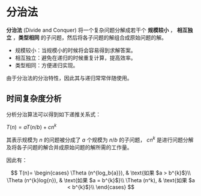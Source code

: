 # 分治法

**分治法** (Divide and Conquer) 将一个复杂问题分解成若干个 **规模较小** ， **相互独立** ，**类型相同** 的子问题，然后将各子问题的解组合成原始问题的解。  

* 规模较小：当规模小的时候将会容易得到求解答案。
* 相互独立：避免在递归的时候重复计算，提高效率。
* 类型相同：方便递归实现。

由于分治法的分治特性，因此其与递归常常伴随使用。  

## 时间复杂度分析

分析分治算法可以得到如下递推关系式：  

$T(n)=aT(n/b)+cn^{k}$

其表示规模为 $n$ 的问题被分成了 $a$ 个规模为 $n/b$ 的子问题， $cn^k$ 是进行问题分解及将各子问题的解合并成原始问题的解所需的工作量。  

因此有：  

$$
T(n)=
    \begin{cases}
        \Theta (n^{log_b{a}}),   & \text{如果 $a > b^{k}$}\\
        \Theta (n^{k}log{n}),   & \text{如果 $a = b^{k}$}\\
        \Theta (n^k),   & \text{如果 $a < b^{k}$}\\
    \end{cases}
$$
